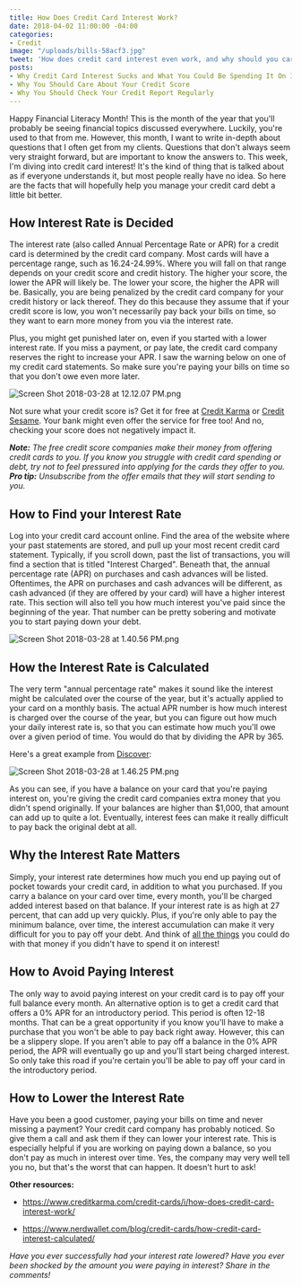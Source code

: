 ```yaml
---
title: How Does Credit Card Interest Work?
date: 2018-04-02 11:00:00 -04:00
categories:
- Credit
image: "/uploads/bills-58acf3.jpg"
tweet: 'How does credit card interest even work, and why should you care? '
posts:
- Why Credit Card Interest Sucks and What You Could Be Spending It On Instead
- Why You Should Care About Your Credit Score
- Why You Should Check Your Credit Report Regularly
---
```


Happy Financial Literacy Month! This is the month of the year that you'll probably be seeing financial topics discussed everywhere. Luckily, you're used to that from me. However, this month, I want to write in-depth about questions that I often get from my clients. Questions that don't always seem very straight forward, but are important to know the answers to. This week, I'm diving into credit card interest! It's the kind of thing that is talked about as if everyone understands it, but most people really have no idea. So here are the facts that will hopefully help you manage your credit card debt a little bit better.

## How Interest Rate is Decided

The interest rate (also called Annual Percentage Rate or APR) for a credit card is determined by the credit card company. Most cards will have a percentage range, such as 16.24-24.99%. Where you will fall on that range depends on your credit score and credit history. The higher your score, the lower the APR will likely be. The lower your score, the higher the APR will be. Basically, you are being penalized by the credit card company for your credit history or lack thereof. They do this because they assume that if your credit score is low, you won't necessarily pay back your bills on time, so they want to earn more money from you via the interest rate.

Plus, you might get punished later on, even if you started with a lower interest rate. If you miss a payment, or pay late, the credit card company reserves the right to increase your APR. I saw the warning below on one of my credit card statements. So make sure you're paying your bills on time so that you don't owe even more later.

![Screen Shot 2018-03-28 at 12.12.07 PM.png](/uploads/Screen%20Shot%202018-03-28%20at%2012.12.07%20PM.png)

Not sure what your credit score is? Get it for free at [Credit Karma](http://www.creditkarma.com) or [Credit Sesame](http://www.creditsesame.com). Your bank might even offer the service for free too! And no, checking your score does not negatively impact it.

***Note:** The free credit score companies make their money from offering credit cards to you. If you know you struggle with credit card spending or debt, try not to feel pressured into applying for the cards they offer to you. **Pro tip:** Unsubscribe from the offer emails that they will start sending to you.*

## How to Find your Interest Rate

Log into your credit card account online. Find the area of the website where your past statements are stored, and pull up your most recent credit card statement. Typically, if you scroll down, past the list of transactions, you will find a section that is titled "Interest Charged". Beneath that, the annual percentage rate (APR) on purchases and cash advances will be listed. Oftentimes, the APR on purchases and cash advances will be different, as cash advanced (if they are offered by your card) will have a higher interest rate. This section will also tell you how much interest you've paid since the beginning of the year. That number can be pretty sobering and motivate you to start paying down your debt.

![Screen Shot 2018-03-28 at 1.40.56 PM.png](/uploads/Screen%20Shot%202018-03-28%20at%201.40.56%20PM.png)

## How the Interest Rate is Calculated

The very term "annual percentage rate" makes it sound like the interest might be calculated over the course of the year, but it's actually applied to your card on a monthly basis. The actual APR number is how much interest is charged over the course of the year, but you can figure out how much your daily interest rate is, so that you can estimate how much you'll owe over a given period of time. You would do that by dividing the APR by 365.

Here's a great example from [Discover](https://www.discover.com/credit-cards/resources/how-does-my-credit-card-interest-work):

![Screen Shot 2018-03-28 at 1.46.25 PM.png](/uploads/Screen%20Shot%202018-03-28%20at%201.46.25%20PM.png)

As you can see, if you have a balance on your card that you're paying interest on, you're giving the credit card companies extra money that you didn't spend originally. If your balances are higher than $1,000, that amount can add up to quite a lot. Eventually, interest fees can make it really difficult to pay back the original debt at all.

## Why the Interest Rate Matters

Simply, your interest rate determines how much you end up paying out of pocket towards your credit card, in addition to what you purchased. If you carry a balance on your card over time, every month, you'll be charged added interest based on that balance. If your interest rate is as high at 27 percent, that can add up very quickly. Plus, if you're only able to pay the minimum balance, over time, the interest accumulation can make it very difficult for you to pay off your debt. And think of [all the things](https://www.maggiegermano.com/blog/credit-card-interest-sucks) you could do with that money if you didn't have to spend it on interest! 

## How to Avoid Paying Interest

The only way to avoid paying interest on your credit card is to pay off your full balance every month. An alternative option is to get a credit card that offers a 0% APR for an introductory period. This period is often 12-18 months. That can be a great opportunity if you know you'll have to make a purchase that you won't be able to pay back right away. However, this can be a slippery slope. If you aren't able to pay off a balance in the 0% APR period, the APR will eventually go up and you'll start being charged interest. So only take this road if you're certain you'll be able to pay off your card in the introductory period.

## How to Lower the Interest Rate

Have you been a good customer, paying your bills on time and never missing a payment? Your credit card company has probably noticed. So give them a call and ask them if they can lower your interest rate. This is especially helpful if you are working on paying down a balance, so you don't pay as much in interest over time. Yes, the company may very well tell you no, but that's the worst that can happen. It doesn't hurt to ask!

**Other resources:**

* https://www.creditkarma.com/credit-cards/i/how-does-credit-card-interest-work/

* https://www.nerdwallet.com/blog/credit-cards/how-credit-card-interest-calculated/

*Have you ever successfully had your interest rate lowered? Have you ever been shocked by the amount you were paying in interest? Share in the comments!*